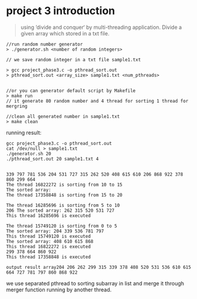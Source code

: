 # project 3 introduction

> using ’divide and conquer‘ by multi-threading application. Divide a given array which stored in a txt file.



```
//run random number generator
> ./generator.sh <number of random integers>

// we save random integer in a txt file sample1.txt

> gcc project_phase3.c -o pthread_sort.out
> pthread_sort.out <array_size> sample1.txt <num_pthreads>


//or you can generator default script by Makefile
> make run
// it generate 80 random number and 4 thread for sorting 1 thread for mergring

//clean all generated number in sample1.txt
> make clean
```

running result:

```
gcc project_phase3.c -o pthread_sort.out
cat /dev/null > sample1.txt
./generator.sh 20
./pthread_sort.out 20 sample1.txt 4


339 797 781 536 204 531 727 315 262 520 408 615 610 206 868 922 378 860 299 664 
The thread 16822272 is sorting from 10 to 15 
The sorted array: 
The thread 17358848 is sorting from 15 to 20 

The thread 16285696 is sorting from 5 to 10 
206 The sorted array: 262 315 520 531 727 
This thread 16285696 is executed

The thread 15749120 is sorting from 0 to 5 
The sorted array: 204 339 536 781 797 
This thread 15749120 is executed
The sorted array: 408 610 615 868 
This thread 16822272 is executed
299 378 664 860 922 
This thread 17358848 is executed

output result array204 206 262 299 315 339 378 408 520 531 536 610 615 664 727 781 797 860 868 922 
```

we use separated pthread to sorting subarray in list and merge it through merger function running by another thread.

